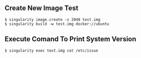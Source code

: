 ## Create New Image Test
```
$ singularity image.create -s 2048 test.img
$ singularity build -w test.img docker://ubuntu
```
## Execute Comand To Print System Version
```
$ singularity exec test.img cat /etc/issue
```
